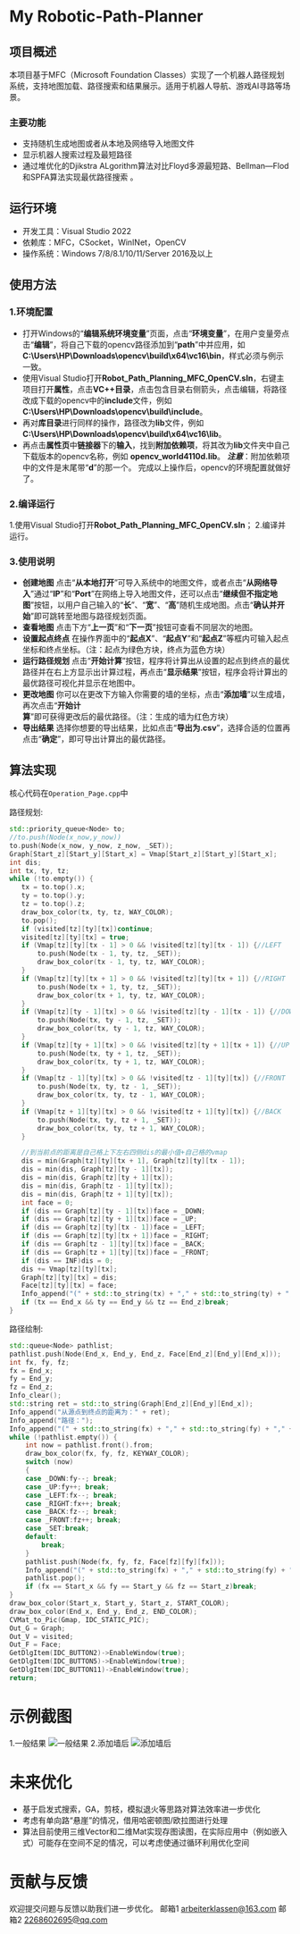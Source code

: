 # My Robotic-Path-Planner
## 项目概述
 本项目基于MFC（Microsoft Foundation Classes）实现了一个机器人路径规划系统，支持地图加载、路径搜索和结果展示。适用于机器人导航、游戏AI寻路等场景。
 ### 主要功能
 - 支持随机生成地图或者从本地及网络导入地图文件
 - 显示机器人搜索过程及最短路径
 - 通过堆优化的Djikstra ALgorithm算法对比Floyd多源最短路、Bellman—Flod和SPFA算法实现最优路径搜索 。
## 运行环境
- 开发工具：Visual Studio 2022
- 依赖库：MFC，CSocket，WinINet，OpenCV
- 操作系统：Windows 7/8/8.1/10/11/Server 2016及以上
## 使用方法
### 1.环境配置
- 打开Windows的“**编辑系统环境变量**”页面，点击“**环境变量**”，在用户变量旁点击“**编辑**”，将自己下载的opencv路径添加到“**path**”中并应用，如**C:\Users\HP\Downloads\opencv\build\x64\vc16\bin**，样式必须与例示一致。
- 使用Visual Studio打开**Robot_Path_Planning_MFC_OpenCV.sln**，右键主项目打开**属性**，点击**VC++目录**，点击包含目录右侧箭头，点击编辑，将路径改成下载的opencv中的**include**文件，例如**C:\Users\HP\Downloads\opencv\build\include**。
- 再对**库目录**进行同样的操作，路径改为**lib**文件，例如                                                                                                         **C:\Users\HP\Downloads\opencv\build\x64\vc16\lib**。
- 再点击**属性页**中**链接器**下的**输入**，找到**附加依赖项**，将其改为**lib**文件夹中自己下载版本的opencv名称，例如        **opencv_world4110d.lib**。
***注意***：附加依赖项中的文件是末尾带“**d**”的那一个。
                  完成以上操作后，opencv的环境配置就做好了。



### 2.编译运行
1.使用Visual Studio打开**Robot_Path_Planning_MFC_OpenCV.sln**；
2.编译并运行。
### 3.使用说明
- **创建地图**
点击“**从本地打开**”可导入系统中的地图文件，或者点击“**从网络导入**”通过“**IP**”和“**Port**”在网络上导入地图文件，还可以点击“**继续但不指定地图**”按钮，以用户自己输入的“**长**”、“**宽**”、“**高**”随机生成地图。点击“**确认并开始**”即可跳转至地图与路径规划页面。
- **查看地图**
点击下方“**上一页**”和“**下一页**”按钮可查看不同层次的地图。
- **设置起点终点**
在操作界面中的“**起点X**”、“**起点Y**”和“**起点Z**”等框内可输入起点坐标和终点坐标。（注：起点为绿色方块，终点为蓝色方块）
- **运行路径规划**
点击“**开始计算**”按钮，程序将计算出从设置的起点到终点的最优路径并在右上方显示出计算过程，再点击“**显示结果**”按钮，程序会将计算出的最优路径可视化并显示在地图中。
- **更改地图**
你可以在更改下方输入你需要的墙的坐标，点击“**添加墙**”以生成墙，再次点击“**开始计算**”即可获得更改后的最优路径。（注：生成的墙为红色方块）
- **导出结果**
 选择你想要的导出结果，比如点击“**导出为.csv**”，选择合适的位置再点击“**确定**”，即可导出计算出的最优路径。
 ## 算法实现
 核心代码在```Operation_Page.cpp```中
 
路径规划:
 ````C++
 std::priority_queue<Node> to;
//to.push(Node(x_now,y_now))
to.push(Node(x_now, y_now, z_now, _SET));
Graph[Start_z][Start_y][Start_x] = Vmap[Start_z][Start_y][Start_x];
int dis;
int tx, ty, tz;
while (!to.empty()) {
	tx = to.top().x;
	ty = to.top().y;
	tz = to.top().z;
	draw_box_color(tx, ty, tz, WAY_COLOR);
	to.pop();
	if (visited[tz][ty][tx])continue;
	visited[tz][ty][tx] = true;
	if (Vmap[tz][ty][tx - 1] > 0 && !visited[tz][ty][tx - 1]) {//LEFT
		to.push(Node(tx - 1, ty, tz, _SET));
		draw_box_color(tx - 1, ty, tz, WAY_COLOR);
	}
	if (Vmap[tz][ty][tx + 1] > 0 && !visited[tz][ty][tx + 1]) {//RIGHT
		to.push(Node(tx + 1, ty, tz, _SET));
		draw_box_color(tx + 1, ty, tz, WAY_COLOR);
	}
	if (Vmap[tz][ty - 1][tx] > 0 && !visited[tz][ty - 1][tx - 1]) {//DOWN
		to.push(Node(tx, ty - 1, tz, _SET));
		draw_box_color(tx, ty - 1, tz, WAY_COLOR);
	}
	if (Vmap[tz][ty + 1][tx] > 0 && !visited[tz][ty + 1][tx + 1]) {//UP
		to.push(Node(tx, ty + 1, tz, _SET));
		draw_box_color(tx, ty + 1, tz, WAY_COLOR);
	}
	if (Vmap[tz - 1][ty][tx] > 0 && !visited[tz - 1][ty][tx]) {//FRONT
		to.push(Node(tx, ty, tz - 1, _SET));
		draw_box_color(tx, ty, tz - 1, WAY_COLOR);
	}
	if (Vmap[tz + 1][ty][tx] > 0 && !visited[tz + 1][ty][tx]) {//BACK
		to.push(Node(tx, ty, tz + 1, _SET));
		draw_box_color(tx, ty, tz + 1, WAY_COLOR);
	}

	//到当前点的距离是自己格上下左右四侧dis的最小值+自己格的vmap
	dis = min(Graph[tz][ty][tx + 1], Graph[tz][ty][tx - 1]);
	dis = min(dis, Graph[tz][ty - 1][tx]);
	dis = min(dis, Graph[tz][ty + 1][tx]);
	dis = min(dis, Graph[tz - 1][ty][tx]);
	dis = min(dis, Graph[tz + 1][ty][tx]);
	int face = 0;
	if (dis == Graph[tz][ty - 1][tx])face = _DOWN;
	if (dis == Graph[tz][ty + 1][tx])face = _UP;
	if (dis == Graph[tz][ty][tx - 1])face = _LEFT;
	if (dis == Graph[tz][ty][tx + 1])face = _RIGHT;
	if (dis == Graph[tz - 1][ty][tx])face = _BACK;
	if (dis == Graph[tz + 1][ty][tx])face = _FRONT;
	if (dis == INF)dis = 0;
	dis += Vmap[tz][ty][tx];
	Graph[tz][ty][tx] = dis;
	Face[tz][ty][tx] = face;
	Info_append("(" + std::to_string(tx) + "," + std::to_string(ty) + "," + std::to_string(tz) + "), " + std::to_string(Graph[tz][ty][tx]));
	if (tx == End_x && ty == End_y && tz == End_z)break;
}
````
路径绘制:
````C++
std::queue<Node> pathlist;
pathlist.push(Node(End_x, End_y, End_z, Face[End_z][End_y][End_x]));
int fx, fy, fz;
fx = End_x;
fy = End_y;
fz = End_z;
Info_clear();
std::string ret = std::to_string(Graph[End_z][End_y][End_x]);
Info_append("从源点到终点的距离为：" + ret);
Info_append("路径：");
Info_append("(" + std::to_string(fx) + "," + std::to_string(fy) + "," + std::to_string(fz) + ") ");
while (!pathlist.empty()) {
	int now = pathlist.front().from;
	draw_box_color(fx, fy, fz, KEYWAY_COLOR);
	switch (now)
	{
	case _DOWN:fy--; break;
	case _UP:fy++; break;
	case _LEFT:fx--; break;
	case _RIGHT:fx++; break;
	case _BACK:fz--; break;
	case _FRONT:fz++; break;
	case _SET:break;
	default:
		break;
	}
	pathlist.push(Node(fx, fy, fz, Face[fz][fy][fx]));
	Info_append("(" + std::to_string(fx) + "," + std::to_string(fy) + "," + std::to_string(fz) + ") ");
	pathlist.pop();
	if (fx == Start_x && fy == Start_y && fz == Start_z)break;
}
draw_box_color(Start_x, Start_y, Start_z, START_COLOR);
draw_box_color(End_x, End_y, End_z, END_COLOR);
CVMat_to_Pic(Gmap, IDC_STATIC_PIC);
Out_G = Graph;
Out_V = visited;
Out_F = Face;
GetDlgItem(IDC_BUTTON2)->EnableWindow(true);
GetDlgItem(IDC_BUTTON5)->EnableWindow(true);
GetDlgItem(IDC_BUTTON11)->EnableWindow(true);
return;
````
# 示例截图
1.一般结果
![一般结果](https://readme-img.soyorin.work/robotic-path-planner-1.png)
2.添加墙后
![添加墙后](https://readme-img.soyorin.work/robotic-path-planner-2.png)
# 未来优化
- 基于启发式搜索，GA，剪枝，模拟退火等思路对算法效率进一步优化
- 考虑有单向路“悬崖”的情况，借用哈密顿图/欧拉图进行处理
- 算法目前使用三维Vector和二维Mat实现存图读图，在实际应用中（例如嵌入式）可能存在空间不足的情况，可以考虑使通过循环利用优化空间
# 贡献与反馈
欢迎提交问题与反馈以助我们进一步优化。
邮箱1 [arbeiterklassen@163.com](https://arbeiterklassen@163.com/)
邮箱2 [2268602695@qq.com](2268602695@qq.com)

